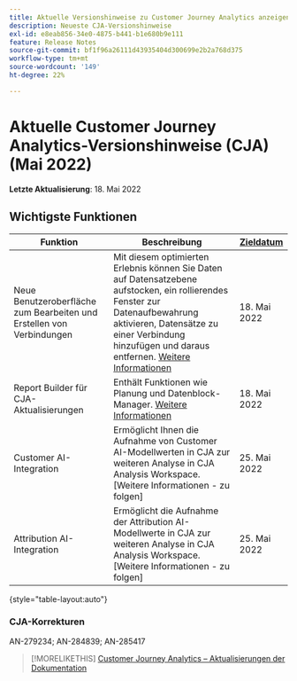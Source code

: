 ```yaml
---
title: Aktuelle Versionshinweise zu Customer Journey Analytics anzeigen
description: Neueste CJA-Versionshinweise
exl-id: e8eab856-34e0-4875-b441-b1e680b9e111
feature: Release Notes
source-git-commit: bf1f96a26111d43935404d300699e2b2a768d375
workflow-type: tm+mt
source-wordcount: '149'
ht-degree: 22%

---
```


# Aktuelle Customer Journey Analytics-Versionshinweise (CJA) (Mai 2022)

**Letzte Aktualisierung**: 18. Mai 2022

## Wichtigste Funktionen

| Funktion | Beschreibung | [Zieldatum](/help/release-notes/releases.md) |
| ----------- | ---------- | ----- |
| Neue Benutzeroberfläche zum Bearbeiten und Erstellen von Verbindungen | Mit diesem optimierten Erlebnis können Sie Daten auf Datensatzebene aufstocken, ein rollierendes Fenster zur Datenaufbewahrung aktivieren, Datensätze zu einer Verbindung hinzufügen und daraus entfernen. [Weitere Informationen](/help/connections/create-connection.md) | 18. Mai 2022 |
| Report Builder für CJA-Aktualisierungen | Enthält Funktionen wie Planung und Datenblock-Manager. [Weitere Informationen](https://experienceleague.adobe.com/docs/analytics-platform/using/cja-reportbuilder/manage-reportbuilder.html) | 18. Mai 2022 |
| Customer AI-Integration | Ermöglicht Ihnen die Aufnahme von Customer AI-Modellwerten in CJA zur weiteren Analyse in CJA Analysis Workspace. [Weitere Informationen - zu folgen] | 25. Mai 2022 |
| Attribution AI-Integration | Ermöglicht die Aufnahme der Attribution AI-Modellwerte in CJA zur weiteren Analyse in CJA Analysis Workspace. [Weitere Informationen - zu folgen] | 25. Mai 2022 |

{style=&quot;table-layout:auto&quot;}

### CJA-Korrekturen

AN-279234; AN-284839; AN-285417

>[!MORELIKETHIS]
>[Customer Journey Analytics – Aktualisierungen der Dokumentation](/help/release-notes/doc-changes.md)
